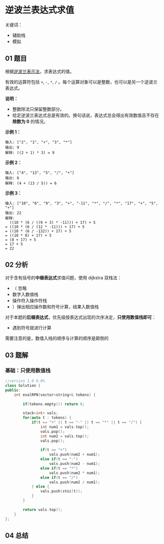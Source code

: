 # 逆波兰表达式求值
关键词：

- 辅助栈
- 模拟

## 01 题目

根据[逆波兰表示法](https://baike.baidu.com/item/逆波兰式/128437)，求表达式的值。

有效的运算符包括 `+`, `-`, `*`, `/` 。每个运算对象可以是整数，也可以是另一个逆波兰表达式。

**说明：**

- 整数除法只保留整数部分。
- 给定逆波兰表达式总是有效的。换句话说，表达式总会得出有效数值且不存在**除数为 0** 的情况。

**示例 1：**

```
输入: ["2", "1", "+", "3", "*"]
输出: 9
解释: ((2 + 1) * 3) = 9
```

**示例 2：**

```
输入: ["4", "13", "5", "/", "+"]
输出: 6
解释: (4 + (13 / 5)) = 6
```

**示例 3：**

```
输入: ["10", "6", "9", "3", "+", "-11", "*", "/", "*", "17", "+", "5", "+"]
输出: 22
解释: 
  ((10 * (6 / ((9 + 3) * -11))) + 17) + 5
= ((10 * (6 / (12 * -11))) + 17) + 5
= ((10 * (6 / -132)) + 17) + 5
= ((10 * 0) + 17) + 5
= (0 + 17) + 5
= 17 + 5
= 22
```

## 02 分析

对于含有括号的**中缀表达式**求值问题，使用 dijkstra 双栈法：

- （ 忽略
- 数字入数值栈
- 操作符入操作符栈
- ）弹出相应操作数和符号计算，结果入数值栈

对于本题的**后缀表达式**，优先级按表达式出现的次序决定，**只使用数值栈即可**：

- 遇到符号就进行计算

需要注意的是，数值入栈的顺序与计算的顺序是颠倒的

## 03 题解

### 基础：只使用数值栈

```c++
//version 1.0 0.0%
class Solution {
public:
    int evalRPN(vector<string>& tokens) {
        
        if(tokens.empty()) return 0;
        
        stack<int> vals;
        for(auto t : tokens) {
            if(t == "+" || t == "-" || t == "*" || t == "/") {
                int num1 = vals.top();
                vals.pop();
                int num2 = vals.top();
                vals.pop();
                
                if(t == "+")
                    vals.push(num2 + num1);
                else if(t == "-")
                    vals.push(num2 - num1);
                else if(t == "*")
                    vals.push(num2 * num1);
                else if(t == "/")
                    vals.push(num2 / num1);
            } else {
                vals.push(stoi(t));
            }
        }
        
        return vals.top();
    }
};
```

## 04 总结

